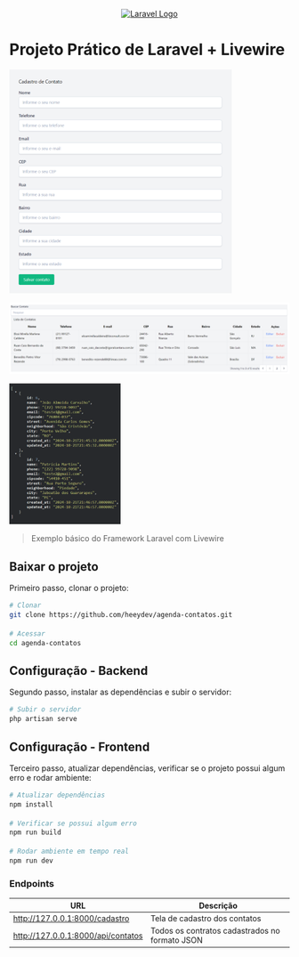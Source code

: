 <p align="center"><a href="https://laravel.com" target="_blank"><img src="https://raw.githubusercontent.com/laravel/art/master/logo-lockup/5%20SVG/2%20CMYK/1%20Full%20Color/laravel-logolockup-cmyk-red.svg" width="400" alt="Laravel Logo"></a></p>

# Projeto Prático de Laravel + Livewire

<p align="left"><img src="https://raw.githubusercontent.com/heeydev/agenda-contatos/master/image.png" width="400" alt="Cadastrar contatos"></a></p>
<p align="left"><img src="https://raw.githubusercontent.com/heeydev/agenda-contatos/master/image-3.png" width="800" alt="Cadastrar contatos"></a></p>
<p align="left"><img src="https://raw.githubusercontent.com/heeydev/agenda-contatos/master/image-2.png" width="200" alt="Cadastrar contatos"></a></p>

> Exemplo básico do Framework Laravel com Livewire

## Baixar o projeto
Primeiro passo, clonar o projeto:
``` bash
# Clonar
git clone https://github.com/heeydev/agenda-contatos.git

# Acessar
cd agenda-contatos
```

## Configuração - Backend
Segundo passo, instalar as dependências e subir o servidor:
``` bash
# Subir o servidor
php artisan serve
```

## Configuração - Frontend
Terceiro passo, atualizar dependências, verificar se o projeto possui algum erro e rodar ambiente:
``` bash
# Atualizar dependências
npm install

# Verificar se possui algum erro
npm run build

# Rodar ambiente em tempo real
npm run dev
```

### Endpoints

|URL|Descrição|
|---|---|
|http://127.0.0.1:8000/cadastro | Tela de cadastro dos contatos |
|http://127.0.0.1:8000/api/contatos | Todos os contratos cadastrados no formato JSON  |

